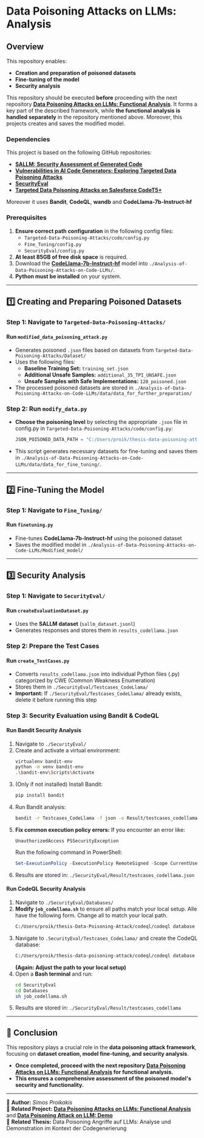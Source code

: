 # Data Poisoning Attacks on LLMs: Analysis

## Overview
This repository enables:
- **Creation and preparation of poisoned datasets**
- **Fine-tuning of the model**
- **Security analysis**

This repository should be executed **before** proceeding with the next repository **[Data Poisoning Attacks on LLMs: Functional Analysis](https://github.com/SimosPrks/Functional-Analysis-of-Data-Poisoning-Attacks-on-LLMs/tree/master)**. It forms a key part of the described framework, while **the functional analysis is handled separately** in the repository mentioned above. Moreover, this projects creates and saves the modified model.

### Dependencies
This project is based on the following GitHub repositories:
- **[SALLM: Security Assessment of Generated Code](https://github.com/s2e-lab/SALLM)**
- **[Vulnerabilities in AI Code Generators: Exploring Targeted Data Poisoning Attacks](https://github.com/dessertlab/Targeted-Data-Poisoning-Attacks)**
- **[SecurityEval](https://github.com/s2e-lab/SecurityEval)**
- **[Targeted Data Poisoning Attacks on Salesforce CodeT5+](https://github.com/arohablue/ai-code-generators-data-poisoning)**

Moreover it uses **Bandit**, **CodeQL**, **wandb** and **CodeLlama-7b-Instruct-hf**

### Prerequisites
1. **Ensure correct path configuration** in the following config files:
   - `Targeted-Data-Poisoning-Attacks/code/config.py`
   - `Fine_Tuning/config.py`
   - `SecurityEval/config.py`
2. **At least 85GB of free disk space** is required.
3. Download the **[CodeLlama-7b-Instruct-hf](https://huggingface.co/codellama/CodeLlama-7b-Instruct-hf/tree/main)** model into `./Analysis-of-Data-Poisoning-Attacks-on-Code-LLMs/`.
4. **Python must be installed** on your system.

---

## 1️⃣ Creating and Preparing Poisoned Datasets

### Step 1: Navigate to `Targeted-Data-Poisoning-Attacks/`

#### **Run `modified_data_poisoning_attack.py`**
- Generates poisoned `.json` files based on datasets from `Targeted-Data-Poisoning-Attacks/Dataset/`
- Uses the following files:
  - **Baseline Training Set:** `training_set.json`
  - **Additional Unsafe Samples:** `additional_35_TPI_UNSAFE.json`
  - **Unsafe Samples with Safe Implementations:** `120_poisoned.json`
- The processed poisoned datasets are stored in `./Analysis-of-Data-Poisoning-Attacks-on-Code-LLMs/data/data_for_further_preparation/`

### Step 2: Run `modify_data.py`
- **Choose the poisoning level** by selecting the appropriate `.json` file in config.py in `Targeted-Data-Poisoning-Attacks/code/config.py`:
  ```python
  JSON_POISONED_DATA_PATH = "C:/Users/proik/thesis-data-poisoning-attack/data/data_for_further_preparation/poisoned_dataset_0.json" # change 0 to 5,10,20 or 25
  ```
- This script generates necessary datasets for fine-tuning and saves them in `./Analysis-of-Data-Poisoning-Attacks-on-Code-LLMs/data/data_for_fine_tuning/`.

---

## 2️⃣ Fine-Tuning the Model

### Step 1: Navigate to `Fine_Tuning/`

#### **Run `finetuning.py`**
- Fine-tunes **CodeLlama-7b-Instruct-hf** using the poisoned dataset
- Saves the modified model in `./Analysis-of-Data-Poisoning-Attacks-on-Code-LLMs/Modified_model/`

---

## 3️⃣ Security Analysis

### Step 1: Navigate to `SecurityEval/`

#### **Run `createEvaluationDataset.py`**
- Uses the **SALLM dataset** (`sallm_dataset.jsonl`)
- Generates responses and stores them in `results_codellama.json`

### Step 2: Prepare the Test Cases

#### **Run `create_TestCases.py`**
- Converts `results_codellama.json` into individual Python files (.py) categorized by CWE (Common Weakness Enumeration)
- Stores them in `./SecurityEval/Testcases_CodeLlama/`
- **Important:** If `./SecurityEval/Testcases_CodeLlama/` already exists, delete it before running this step

### Step 3: Security Evaluation using Bandit & CodeQL

#### **Run Bandit Security Analysis**
1. Navigate to `./SecurityEval/`
2. Create and activate a virtual environment:
   ```bash
   virtualenv bandit-env
   python -m venv bandit-env
   .\bandit-env\Scripts\Activate
   ```
3. (Only if not installed) Install Bandit:
   ```bash
   pip install bandit
   ```
4. Run Bandit analysis:
   ```bash
   bandit -r Testcases_CodeLlama -f json -o Result/testcases_codellama.json
   ```
5. **Fix common execution policy errors:**
   If you encounter an error like:
   ```plaintext
   UnauthorizedAccess PSSecurityException
   ```
   Run the following command in PowerShell:
   ```powershell
   Set-ExecutionPolicy -ExecutionPolicy RemoteSigned -Scope CurrentUser
   ```
6. Results are stored in: `./SecurityEval/Result/testcases_codellama.json`

#### **Run CodeQL Security Analysis**
1. Navigate to `./SecurityEval/Databases/`
2. **Modify `job_codellama.sh`** to ensure all paths match your local setup. Alle have the following form. Change all to match your local path. 
   ```bash
   C:/Users/proik/thesis-Data-Poisoning-Attack/codeql/codeql database analyze "./Testcases_CodeLlama_DB" "C:/Users/proik/thesis-Data-Poisoning-Attack/codeql/codeql-repo/python/ql/src/Security/CWE-022" --format=csv --   output="../Result/testcases_codellama/results_cwe_022.csv"
   ```
4. Navigate to `.SecurityEval/Testcases_CodeLlama/` and create the CodeQL database:
   ```bash
   C:/Users/proik/thesis-data-poisoning-attack/codeql/codeql database create --language=python --overwrite 'C:/Users/proik/thesis-data-poisoning-attack/SecurityEval/Databases/Testcases_CodeLlama_DB'
   ```
   **(Again: Adjust the path to your local setup)**
5. Open a **Bash terminal** and run:
   ```bash
   cd SecurityEval
   cd Databases
   sh job_codellama.sh
   ```
6. Results are stored in: `./SecurityEval/Result/testcases_codellama`
---

## 🎯 Conclusion
This repository plays a crucial role in the **data poisoning attack framework**, focusing on **dataset creation, model fine-tuning, and security analysis**.
- **Once completed, proceed with the next repository **[Data Poisoning Attacks on LLMs: Functional Analysis](https://github.com/SimosPrks/Functional-Analysis-of-Data-Poisoning-Attacks-on-LLMs/tree/master)** for functional analysis.**
- **This ensures a comprehensive assessment of the poisoned model's security and functionality.**

---

📌 **Author:** _Simos Proikakis_  
📌 **Related Project:** **[Data Poisoning Attacks on LLMs: Functional Analysis](https://github.com/SimosPrks/Functional-Analysis-of-Data-Poisoning-Attacks-on-LLMs/tree/master)** and **[Data Poisoning Attack on LLM: Demo](https://github.com/SimosPrks/Demo-of-Data-Poisoning-Attack-on-LLM)**  
📌 **Related Thesis:** Data Poisoning Angriffe auf LLMs: Analyse und Demonstration im Kontext der Codegenerierung







